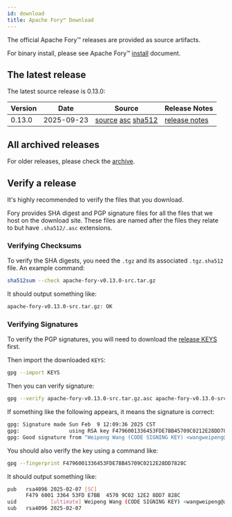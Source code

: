```yaml
---
id: download
title: Apache Fory™ Download
---
```


The official Apache Fory™ releases are provided as source artifacts.

For binary install, please see Apache Fory™ [install](/docs/docs/start/install/) document.

## The latest release

The latest source release is 0.13.0:

| Version | Date       | Source                                                                                                                                                                                                                                                                                 | Release Notes                                                        |
| ------- | ---------- | -------------------------------------------------------------------------------------------------------------------------------------------------------------------------------------------------------------------------------------------------------------------------------------- | -------------------------------------------------------------------- |
| 0.13.0  | 2025-09-23 | [source](https://www.apache.org/dyn/closer.lua/fory/0.13.0/apache-fory-v0.13.0-src.tar.gz?action=download) [asc](https://downloads.apache.org/fory/0.13.0/apache-fory-v0.13.0-src.tar.gz.asc) [sha512](https://downloads.apache.org/fory/0.13.0/apache-fory-v0.13.0-src.tar.gz.sha512) | [release notes](https://github.com/apache/fory/releases/tag/v0.13.0) |

## All archived releases

For older releases, please check the [archive](https://archive.apache.org/dist/fory).

## Verify a release

It's highly recommended to verify the files that you download.

Fory provides SHA digest and PGP signature files for all the files that we host on the download site.
These files are named after the files they relate to but have `.sha512/.asc` extensions.

### Verifying Checksums

To verify the SHA digests, you need the `.tgz` and its associated `.tgz.sha512` file. An example command:

```bash
sha512sum --check apache-fory-v0.13.0-src.tar.gz
```

It should output something like:

```bash
apache-fory-v0.13.0-src.tar.gz: OK
```

### Verifying Signatures

To verify the PGP signatures, you will need to download the
[release KEYS](https://downloads.apache.org/fory/KEYS) first.

Then import the downloaded `KEYS`:

```bash
gpg --import KEYS
```

Then you can verify signature:

```bash
gpg --verify apache-fory-v0.13.0-src.tar.gz.asc apache-fory-v0.13.0-src.tar.gz
```

If something like the following appears, it means the signature is correct:

```bash
gpg: Signature made Sun Feb  9 12:09:36 2025 CST
gpg:                using RSA key F4796001336453FDE7BB45709C0212E28DD7828C
gpg: Good signature from "Weipeng Wang (CODE SIGNING KEY) <wangweipeng@apache.org>"
```

You should also verify the key using a command like:

```bash
gpg --fingerprint F4796001336453FDE7BB45709C0212E28DD7828C
```

It should output something like:

```bash
pub   rsa4096 2025-02-07 [SC]
      F479 6001 3364 53FD E7BB  4570 9C02 12E2 8DD7 828C
uid           [ultimate] Weipeng Wang (CODE SIGNING KEY) <wangweipeng@apache.org>
sub   rsa4096 2025-02-07
```
